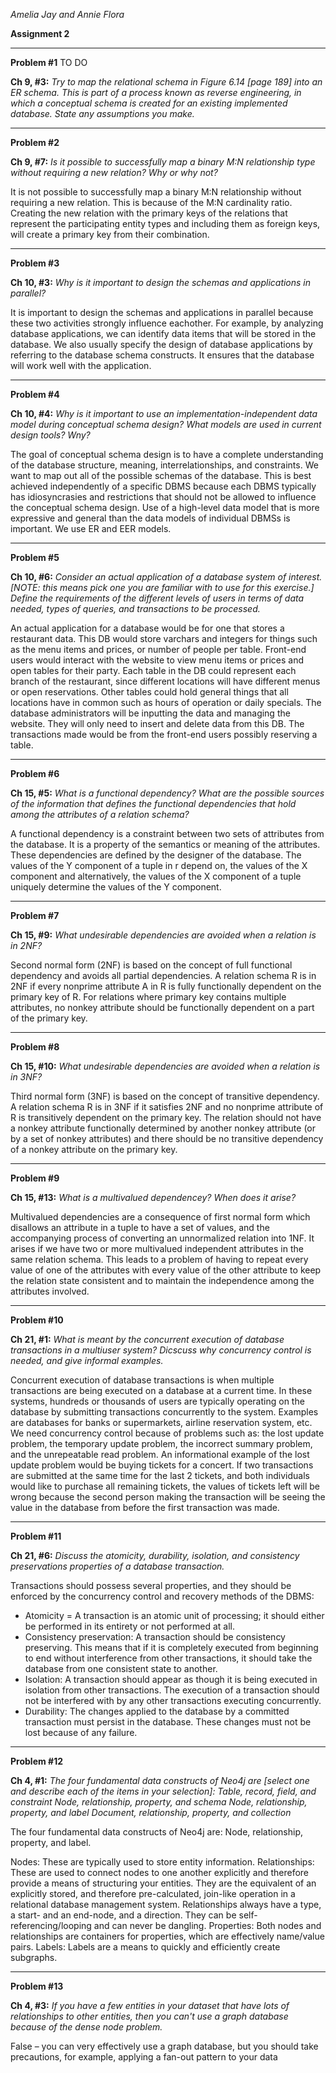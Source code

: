 *Amelia Jay and Annie Flora*

**Assignment 2**

_____________

**Problem #1**  TO DO

**Ch 9, #3:** 
*Try to map the relational schema in Figure 6.14 [page 189] into an ER schema. This is part of a process known as reverse engineering, in which a conceptual schema is created for an existing implemented database. State any assumptions you make.*

_____________
**Problem #2**

**Ch 9, #7:** 
*Is it possible to successfully map a binary M:N relationship type without requiring a new relation? Why or why not?*

It is not possible to successfully map a binary M:N relationship without requiring a new relation. This is because of the M:N cardinality ratio. Creating the new relation with the primary keys of the relations that represent the participating entity types and including them as foreign keys, will create a primary key from their combination. 
_____________
**Problem #3**

**Ch 10, #3:**
*Why is it important to design the schemas and applications in parallel?*

It is important to design the schemas and applications in parallel because these two activities strongly influence eachother. For example, by analyzing database applications, we can identify data items that will be stored in the database. We also usually specify the design of database applications by referring to the database schema constructs. It ensures that the database will work well with the application. 
_____________
**Problem #4**

**Ch 10, #4:**
*Why is it important to use an implementation-independent data model during conceptual schema design? What models are used in current design tools? Wny?*

The goal of conceptual schema design is to have a complete understanding of the database structure, meaning, interrelationships, and constraints. We want to map out all of the possible schemas of the database. This is best achieved independently of a specific DBMS because each DBMS typically has idiosyncrasies and restrictions that should not be allowed to influence the conceptual schema design. Use of a high-level data model that is more expressive and general than the data models of individual DBMSs is important. We use ER and EER models. 
_____________
**Problem #5** 

**Ch 10, #6:** 
*Consider an actual application of a database system of interest. [NOTE: this means pick one you are familiar with to use for this exercise.] Define the requirements of the different levels of users in terms of data needed, types of queries, and transactions to be processed.*

An actual application for a database would be for one that stores a restaurant data. This DB would store varchars and integers for things such as the menu items and prices, or number of people per table. Front-end users would interact with the website to view menu items or prices and open tables for their party. Each table in the DB could represent each branch of the restaurant, since different locations will have different menus or open reservations. Other tables could hold general things that all locations have in common such as hours of operation or daily specials. The database administrators will be inputting the data and managing the website. They will only need to insert and delete data from this DB. The transactions made would be from the front-end users possibly reserving a table. 
_____________
**Problem #6**

**Ch 15, #5:**
*What is a functional dependency? What are the possible sources of the information that defines the functional dependencies that hold among the attributes of a relation schema?*

A functional dependency is a constraint between two sets of attributes from the database. It is a property of the semantics or meaning of the attributes. These dependencies are defined by the designer of the database. The values of the Y component of a tuple in r depend on, the values of the X component and alternatively, the values of the X component of a tuple uniquely determine the values of the Y component.

_____________
**Problem #7**

**Ch 15, #9:**
*What undesirable dependencies are avoided when a relation is in 2NF?*

Second normal form (2NF) is based on the concept of full functional dependency and avoids all partial dependencies. A relation schema R is in 2NF if every nonprime attribute A in R is fully functionally dependent on the primary key of R. For relations where primary key contains multiple attributes, no nonkey attribute should be functionally dependent on a part of the primary key.
_____________
**Problem #8**

**Ch 15, #10:** 
*What undesirable dependencies are avoided when a relation is in 3NF?*

Third normal form (3NF) is based on the concept of transitive dependency. A relation schema R is in 3NF if it satisfies 2NF and no nonprime attribute of R is transitively dependent on the primary key. The relation should not have a nonkey attribute functionally determined by another nonkey attribute (or by a set of nonkey attributes) and there should be no transitive dependency of a nonkey attribute on the primary key. 
_____________
**Problem #9**

**Ch 15, #13:**
*What is a multivalued dependencey? When does it arise?*

Multivalued dependencies are a consequence of first normal form which disallows an attribute in a tuple to have a set of values, and the accompanying process of converting an unnormalized relation into 1NF. It arises if we have two or more multivalued independent attributes in the same relation schema. This leads to a problem of having to repeat every value of one of the attributes with every value of the other attribute to keep the relation state consistent and to maintain the independence among the attributes involved.
_____________
**Problem #10**

**Ch 21, #1:**
*What is meant by the concurrent execution of database transactions in a multiuser system? Dicscuss why concurrency control is needed, and give informal examples.*

Concurrent execution of database transactions is when multiple transactions are being executed on a database at a current time. In
these systems, hundreds or thousands of users are typically operating on the database by submitting transactions concurrently to the system. Examples are databases for banks or supermarkets, airline reservation system, etc. We need concurrency control because of problems such as: the lost update problem, the temporary update problem, the incorrect summary problem, and the unrepeatable read problem. An informational example of the lost update problem would be buying tickets for a concert. If two transactions are submitted at the same time for the last 2 tickets, and both individuals would like to purchase all remaining tickets, the values of tickets left will be wrong because the second person making the transaction will be seeing the value in the database from before the first transaction was made. 
_____________
**Problem #11**

**Ch 21, #6:** 
*Discuss the atomicity, durability, isolation, and consistency preservations properties of a database transaction.*

Transactions should possess several properties, and they should be enforced by the concurrency control and recovery methods of the
DBMS: 
 - Atomicity =  A transaction is an atomic unit of processing; it should either be performed in its entirety or not performed at all.
 - Consistency preservation: A transaction should be consistency preserving. This means that if it is completely executed from beginning to end without interference from other transactions, it should take the database from one consistent state to another.
- Isolation: A transaction should appear as though it is being executed in isolation from other transactions. The execution of a transaction should not be interfered with by any other transactions executing concurrently.
- Durability: The changes applied to the database by a committed
transaction must persist in the database. These changes must not be
lost because of any failure.
_____________
**Problem #12**

**Ch 4, #1:**
*The four fundamental data constructs of Neo4j are [select one and describe each of the items in your selection]:
Table, record, field, and constraint
Node, relationship, property, and schema
Node, relationship, property, and label
Document, relationship, property, and collection*

The four fundamental data constructs of Neo4j are: Node, relationship, property, and label. 

Nodes: These are typically used to store entity information.
Relationships: These are used to connect nodes to one another explicitly and therefore provide a means of structuring your entities. They are the equivalent of an explicitly stored, and therefore pre-calculated, join-like operation in a relational database management system. Relationships always have a type, a start- and an end-node, and a direction. They can be self-referencing/looping and can never be dangling.
Properties: Both nodes and relationships are containers for properties, which are effectively name/value pairs.
Labels: Labels are a means to quickly and efficiently create subgraphs. 
_____________
**Problem #13**

**Ch 4, #3:** 
*If you have a few entities in your dataset that have lots of relationships to other entities, then you can't use a graph database because of the dense node problem.*

False – you can very effectively use a graph database, but you should take precautions, for example, applying a fan-out pattern to your data
